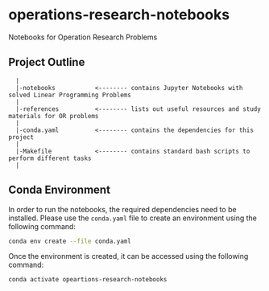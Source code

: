 # operations-research-notebooks
Notebooks for Operation Research Problems


## Project Outline

```
  |
  |-notebooks           <-------- contains Jupyter Notebooks with solved Linear Programming Problems
  |
  |-references          <-------- lists out useful resources and study materials for OR problems
  |
  |-conda.yaml          <-------- contains the dependencies for this project
  |
  |-Makefile            <-------- contains standard bash scripts to perform different tasks
  |
```

## Conda Environment

In order to run the notebooks, the required dependencies need to be installed.
Please use the `conda.yaml` file to create an environment using the following command:

```bash
conda env create --file conda.yaml
```

Once the environment is created, it can be accessed using the following command:

```bash
conda activate opeartions-research-notebooks
```
